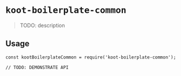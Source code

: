 # `koot-boilerplate-common`

> TODO: description

## Usage

```
const kootBoilerplateCommon = require('koot-boilerplate-common');

// TODO: DEMONSTRATE API
```
